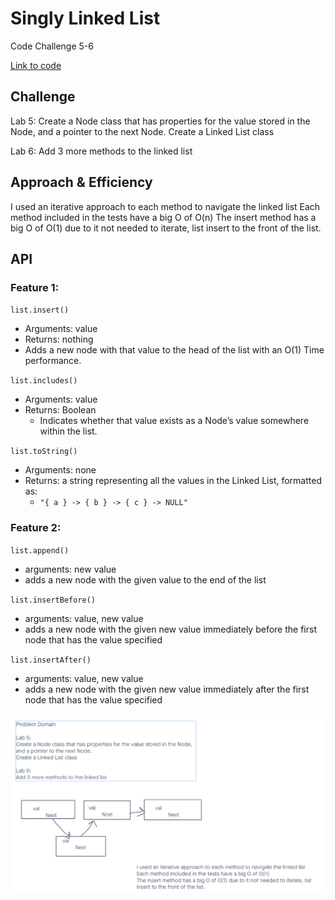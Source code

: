 # Singly Linked List

Code Challenge 5-6

[Link to code](https://github.com/tm-LBenson/data-structures-and-algorithms/tree/main/javascript-401/challenge-class-04)

## Challenge

Lab 5:
Create a Node class that has properties for the value stored in the Node, and a pointer to the next Node.
Create a Linked List class

Lab 6:
Add 3 more methods to the linked list

## Approach & Efficiency

I used an iterative approach to each method to navigate the linked list
Each method included in the tests have a big O of O(n)
The insert method has a big O of O(1) due to it not needed to iterate, list insert to the front of the list.

## API

### Feature 1:

`list.insert()`

- Arguments: value
- Returns: nothing
- Adds a new node with that value to the head of the list with an O(1) Time performance.

`list.includes()`

- Arguments: value
- Returns: Boolean
  - Indicates whether that value exists as a Node’s value somewhere within the list.

`list.toString()`

- Arguments: none
- Returns: a string representing all the values in the Linked List, formatted as:
  - `"{ a } -> { b } -> { c } -> NULL"`

### Feature 2:

`list.append()`

- arguments: new value
- adds a new node with the given value to the end of the list

`list.insertBefore()`

- arguments: value, new value
- adds a new node with the given new value immediately before the first node that has the value specified

`list.insertAfter()`

- arguments: value, new value
- adds a new node with the given new value immediately after the first node that has the value specified

![Whiteboard](./whiteboard.png)
